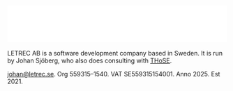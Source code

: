 [![LETREC](https://raw.githubusercontent.com/letrec-ab/.github/main/letrec.svg)](https://letrec.se)

LETREC AB is a software development company based in Sweden. It is run by Johan Sjöberg, who also does consulting with [THoSE](https://those.se/).

<johan@letrec.se>.
Org 559315–1540.
VAT SE559315154001.
Anno 2025. Est 2021.
